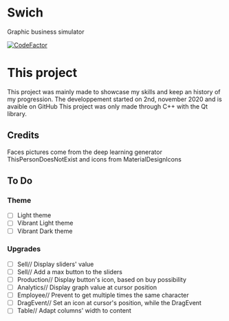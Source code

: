 # Swich
Graphic business simulator

[![CodeFactor](https://www.codefactor.io/repository/github/wizer21/swich/badge)](https://www.codefactor.io/repository/github/wizer21/swich)

#  **This project**
This project was mainly made to showcase my skills and keep an history of my progression.
The developpement started on 2nd, november 2020 and is avaible on GitHub
This project was only made through C++ with the Qt library.

## **Credits**
Faces pictures come from the deep learning generator ThisPersonDoesNotExist
and icons from MaterialDesignIcons

##  **To Do**
### Theme
- [ ] Light theme
- [ ] Vibrant Light theme
- [ ] Vibrant Dark theme

### Upgrades
- [ ] Sell// Display sliders' value
- [ ] Sell// Add a max button to the sliders
- [ ] Production// Display button's icon, based on buy possibility
- [ ] Analytics// Display graph value at cursor position
- [ ] Employee// Prevent to get multiple times the same character
- [ ] DragEvent// Set an icon at cursor's position, while the DragEvent
- [ ] Table// Adapt columns' width to content